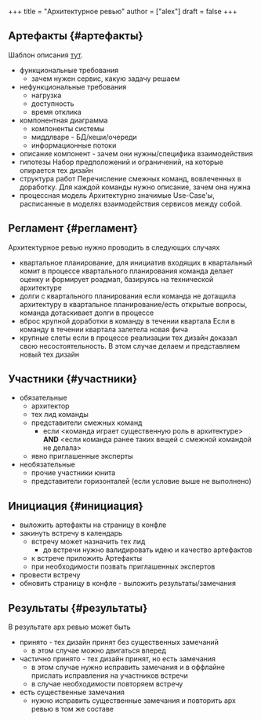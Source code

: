 +++
title = "Архитектурное ревью"
author = ["alex"]
draft = false
+++

## Артефакты {#артефакты}

Шаблон описания [тут](https://conf.goods.ru/pages/viewpage.action?pageId=263881488).

-   функциональные требования
    -   зачем нужен сервис, какую задачу решаем
-   нефункциональные требования
    -   нагрузка
    -   доступность
    -   время отклика
-   компонентная диаграмма
    -   компоненты системы
    -   миддлваре - БД/кеши/очереди
    -   информационные потоки
-   описание компонент - зачем они нужны/специфика взаимодействия
-   гипотезы
    Набор предположений и ограничений, на которые опирается тех дизайн
-   структура работ
    Перечисление смежных команд, вовлеченных в доработку. Для каждой команды нужно описание, зачем она нужна
-   процессная модель
    Архитектурно значимые Use-Case'ы, расписанные в моделях взаимодействия сервисов между собой.


## Регламент {#регламент}

Архитектурное ревью нужно проводить в следующих случаях

-   квартальное планирование, для инициатив входящих в квартальный комит
    в процессе квартального планирования команда делает оценку и формирует роадмап, базируясь на технической архитектуре
-   долги с квартального планирования
    если команда не дотащила архитектуру в квартальное планирование/есть открытые вопросы, команда дотаскивает долги в процессе
-   вброс крупной доработки в команду в течении квартала
    Если в команду в течении квартала залетела новая фича
-   крупные слеты
    если в процессе реализации тех дизайн доказал свою несостоятельность. В этом случае делаем и представляем новый тех дизайн


## Участники {#участники}

-   обязательные
    -   архитектор
    -   тех лид команды
    -   представители смежных команд
        -   если  &lt;команда играет существенную роль в архитектуре&gt; **AND** &lt;если команда ранее таких вещей с смежной командой не делала&gt;
    -   явно приглашенные эксперты
-   необязательные
    -   прочие участники юнита
    -   представители горизонталей (если условие выше не выполнено)


## Инициация {#инициация}

-   выложить артефакты на страницу в конфле
-   закинуть встречу в календарь
    -   встречу может назначить тех лид
        -   до встречи нужно валидировать идею и качество артефактов
    -   к встрече приложить Артефакты
    -   при необходимости позвать приглашенных экспертов
-   провести встречу
-   обновить страницу в конфле - выложить результаты/замечания


## Результаты {#результаты}

В результате арх ревью может быть

-   принято - тех дизайн принят без существенных замечаний
    -   в этом случае можно двигаться вперед
-   частично принято - тех дизайн принят, но есть замечания
    -   в этом случае нужно исправить замечания и в оффлайне прислать исправления на участников встречи
    -   в случае необходимости повторяем встречу
-   есть существенные замечания
    -   нужно исправить существенные замечания и повторить арх ревью в том же составе
